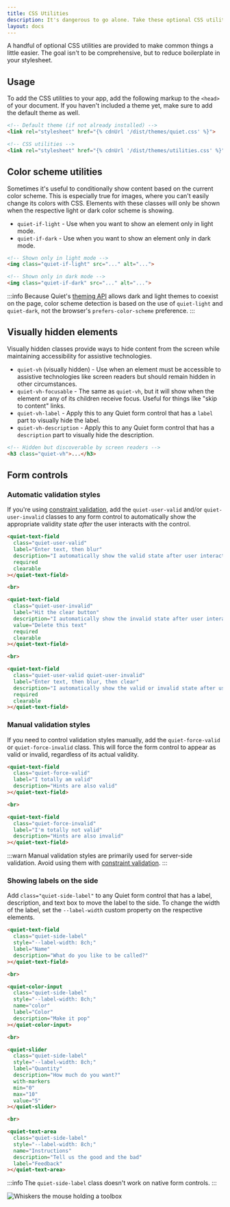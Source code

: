 ```yaml
---
title: CSS Utilities
description: It's dangerous to go alone. Take these optional CSS utilities!
layout: docs
---
```


A handful of optional CSS utilities are provided to make common things a little easier. The goal isn't to be comprehensive, but to reduce boilerplate in your stylesheet.

## Usage

To add the CSS utilities to your app, add the following markup to the `<head>` of your document. If you haven't included a theme yet, make sure to add the default theme as well.

```html
<!-- Default theme (if not already installed) -->
<link rel="stylesheet" href="{% cdnUrl '/dist/themes/quiet.css' %}">

<!-- CSS utilities -->
<link rel="stylesheet" href="{% cdnUrl '/dist/themes/utilities.css' %}">
```

## Color scheme utilities

Sometimes it's useful to conditionally show content based on the current color scheme. This is especially true for images, where you can't easily change its colors with CSS. Elements with these classes will only be shown when the respective light or dark color scheme is showing.

- `quiet-if-light` - Use when you want to show an element only in light mode.
- `quiet-if-dark` - Use when you want to show an element only in dark mode.

```html
<!-- Shown only in light mode -->
<img class="quiet-if-light" src="..." alt="...">

<!-- Shown only in dark mode -->
<img class="quiet-if-dark" src="..." alt="...">
```

:::info
Because Quiet's [theming API](/docs/theming) allows dark and light themes to coexist on the page, color scheme detection is based on the use of `quiet-light` and `quiet-dark`, not the browser's `prefers-color-scheme` preference.
:::

## Visually hidden elements

Visually hidden classes provide ways to hide content from the screen while maintaining accessibility for assistive technologies.

- `quiet-vh` (visually hidden) - Use when an element must be accessible to assistive technologies like screen readers but should remain hidden in other circumstances.
- `quiet-vh-focusable` - The same as `quiet-vh`, but it will show when the element or any of its children receive focus. Useful for things like "skip to content" links.
- `quiet-vh-label` - Apply this to any Quiet form control that has a `label` part to visually hide the label.
- `quiet-vh-description` - Apply this to any Quiet form control that has a `description` part to visually hide the description.

```html
<!-- Hidden but discoverable by screen readers -->
<h3 class="quiet-vh">...</h3>
```

## Form controls

### Automatic validation styles

If you're using [constraint validation](https://developer.mozilla.org/en-US/docs/Web/HTML/Constraint_validation), add the `quiet-user-valid` and/or `quiet-user-invalid` classes to any form control to automatically show the appropriate validity state _after_ the user interacts with the control. 

```html {.example}
<quiet-text-field
  class="quiet-user-valid"
  label="Enter text, then blur" 
  description="I automatically show the valid state after user interaction" 
  required
  clearable
></quiet-text-field>

<br>

<quiet-text-field
  class="quiet-user-invalid"
  label="Hit the clear button" 
  description="I automatically show the invalid state after user interaction" 
  value="Delete this text"
  required
  clearable
></quiet-text-field>

<br>

<quiet-text-field
  class="quiet-user-valid quiet-user-invalid"
  label="Enter text, then blur, then clear" 
  description="I automatically show the valid or invalid state after user interaction" 
  required
  clearable
></quiet-text-field>
```

### Manual validation styles

If you need to control validation styles manually, add the `quiet-force-valid` or `quiet-force-invalid` class. This will force the form control to appear as valid or invalid, regardless of its actual validity.

```html {.example}
<quiet-text-field
  class="quiet-force-valid"
  label="I totally am valid" 
  description="Hints are also valid" 
></quiet-text-field>

<br>

<quiet-text-field
  class="quiet-force-invalid"
  label="I'm totally not valid" 
  description="Hints are also invalid" 
></quiet-text-field>
```

:::warn
Manual validation styles are primarily used for server-side validation. Avoid using them with [constraint validation](https://developer.mozilla.org/en-US/docs/Web/HTML/Constraint_validation).
:::

### Showing labels on the side

Add `class="quiet-side-label"` to any Quiet form control that has a label, description, and text box to move the label to the side. To change the width of the label, set the `--label-width` custom property on the respective elements.

```html {.example}
<quiet-text-field 
  class="quiet-side-label"
  style="--label-width: 8ch;"
  label="Name" 
  description="What do you like to be called?" 
></quiet-text-field>

<br>

<quiet-color-input
  class="quiet-side-label"
  style="--label-width: 8ch;"
  name="color" 
  label="Color" 
  description="Make it pop"
></quiet-color-input>

<br>

<quiet-slider
  class="quiet-side-label"
  style="--label-width: 8ch;"
  label="Quantity" 
  description="How much do you want?"
  with-markers
  min="0"
  max="10"
  value="5"
></quiet-slider>

<br>

<quiet-text-area 
  class="quiet-side-label"
  style="--label-width: 8ch;"
  name="Instructions" 
  description="Tell us the good and the bad"
  label="Feedback"
></quiet-text-area>
```

:::info
The `quiet-side-label` class doesn't work on native form controls.
:::

<img class="whiskers-center" src="/assets/images/whiskers/with-toolbox.svg" alt="Whiskers the mouse holding a toolbox">

<!-- Demo styles -->
<style>
  .box {
    display: flex;
    width: 60px;
    height: 60px;
    align-items: center;
    justify-content: center;
    background-color: var(--quiet-primary-fill-mid);
    border-radius: var(--quiet-border-radius);
    color: var(--quiet-primary-text-on-mid);
    text-align: center;
    font-size: 0.875rem;
    line-height: 1.2;
  }
</style>
